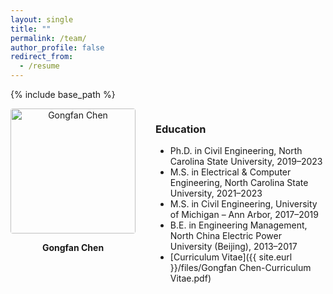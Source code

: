 ```yaml
---
layout: single
title: ""
permalink: /team/
author_profile: false
redirect_from:
  - /resume
---
```


{% include base_path %}

<!-- ───── profile block ─────────────────────────── -->
<div markdown="1"
     style="display:flex; align-items:flex-start; gap:2rem; margin-bottom:2rem;">

  <!-- left column ─ photo + name -->
  <div style="text-align:center;">
    <img src="{{ site.eurl }}/images/gf_profile2.jpg"
         alt="Gongfan Chen"
         style="width:200px; border-radius:4px;">
    <p><strong>Gongfan Chen</strong></p>
  </div>

  <!-- right column ─ education list -->
  <div>

  ### Education
  * Ph.D. in Civil Engineering, North Carolina State University, 2019–2023  
  * M.S. in Electrical & Computer Engineering, North Carolina State University, 2021–2023  
  * M.S. in Civil Engineering, University of Michigan – Ann Arbor, 2017–2019  
  * B.E. in Engineering Management, North China Electric Power University (Beijing), 2013–2017
  * [Curriculum Vitae]({{ site.eurl }}/files/Gongfan Chen-Curriculum Vitae.pdf)

  </div>
</div>
<!-- ─────────────────────────────────────────────── -->
